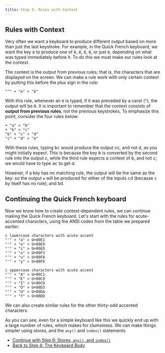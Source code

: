 ```yaml
---
title: Step 5: Rules with Context
---
```


## Rules with Context

Very often we want a keyboard to produce different output based on more
than just the last keystroke. For example, in the Quick French keyboard,
we want the key <kbd>e</kbd> to produce one of è, é,
ë, ê, or just e, depending on what was typed immediately before
it. To do this we must make our rules look at the context.

The context is the output from previous rules; that is, the characters
that are displayed on the screen. We can make a rule work with only
certain context by putting this before the plus sign in the rule:

```keyman
"^" + "e" > "ê"
```

With this rule, whenever an <kbd>e</kbd> is typed, if it
was preceded by a caret (^), the output will be ê. It is important
to remember that the context consists of **output
from previous rules**, not the previous keystrokes. To emphasize
this point, consider the four rules below:

```keyman
+ "a" > "b"
+ "b" > "c"
"b" + "c" > "d"
"c" + "d" > "e"
```

With these rules, typing
<kbd>b</kbd><kbd>c</kbd> would produce the
output cc, and not d, as you might initially expect. This is because
the key <kbd>b</kbd> is converted by the second rule into
the output c, while the third rule expects a context of b, and not
c; we would have to type
<kbd>a</kbd><kbd>c</kbd> to get d.

However, if a key has no matching rule, the output will be the same as
the key: so the output `e` will be produced for either of the inputs
<kbd>c</kbd><kbd>d</kbd> (because
<kbd>c</kbd> by itself has no rule), and
<kbd>b</kbd><kbd>d</kbd>.

## Continuing the Quick French keyboard

Now we know how to create context-dependent rules, we can continue
making the Quick French keyboard. Let's start with the rules for
acute-accented characters, using the ANSI codes from the table we
prepared earlier:

```keyman
c lowercase characters with acute accent
"'" + "a" > U+00E1
"'" + "e" > U+00E9
"'" + "i" > U+00ED
"'" + "o" > U+00F3
"'" + "u" > U+00FA
"'" + "y" > U+00FD

c uppercase characters with acute accent
"'" + "A" > U+00C1
"'" + "E" > U+00C9
"'" + "I" > U+00CD
"'" + "O" > U+00D3
"'" + "U" > U+00DA
"'" + "Y" > U+00DD
```

We can also create similar rules for the other thirty-odd accented
characters.

As you can see, even for a simple keyboard like this we quickly end up
with a large number of rules, which makes for clumsiness. We can make
things simpler using stores, and the `any()` and `index()` statements.

-   [Continue with Step 6: Stores, `any()`, and `index()`](step-6)
-   [Back to Step 4: The Keyboard Body](step-4)